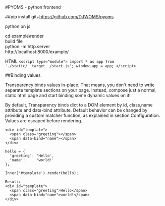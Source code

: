 #PYOMS - python frontend

##pip install git+https://github.com/DJWOMS/pyoms

python on js

cd example\render                                                                                
build file                                                                                       
python -m http.server                                                                            
http://localhost:8000/example/

HTML
`<script type="module">
   import * as app from './static/__target__/start.js';
   window.app = app;
 </script>`
 
##Binding values

Transparency binds values in-place. That means, you don't need to write separate template sections on your page. Instead, compose just a normal, static html page and start binding some dynamic values on it!

By default, Transparency binds dict to a DOM element by id, class,name attribute and data-bind 
attribute. Default behavior can be changed by providing a custom matcher function, as explained in section Configuration. Values are escaped before rendering.


    <div id="template">
      <span class="greeting"></span>
      <span data-bind="name"></span>
    </div>
    
    hello = {
      'greeting': 'Hello',
      'name':     'world!'
    };
    
    Inner('#template').render(hello);
    
    Result:
    <div id="template">
      <span class="greeting">Hello</span>
      <span data-bind="name">world!</span>
    </div>
